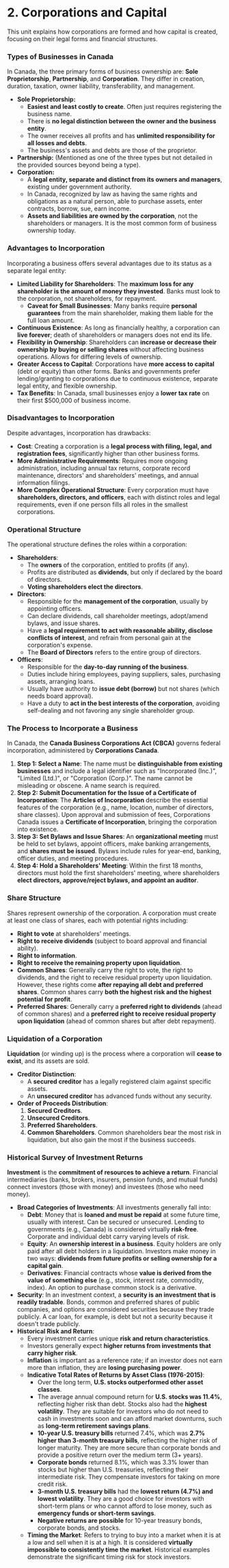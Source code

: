 # 2. Corporations and Capital

This unit explains how corporations are formed and how capital is created, focusing on their legal forms and financial structures.

### Types of Businesses in Canada

In Canada, the three primary forms of business ownership are: **Sole Proprietorship**, **Partnership**, and **Corporation**. They differ in creation, duration, taxation, owner liability, transferability, and management.

- **Sole Proprietorship:**
    - **Easiest and least costly to create**. Often just requires registering the business name.
    - There is **no legal distinction between the owner and the business entity**.
    - The owner receives all profits and has **unlimited responsibility for all losses and debts**.
    - The business's assets and debts are those of the proprietor.
- **Partnership:** (Mentioned as one of the three types but not detailed in the provided sources beyond being a type).
- **Corporation:**
    - A **legal entity, separate and distinct from its owners and managers**, existing under government authority.
    - In Canada, recognized by law as having the same rights and obligations as a natural person, able to purchase assets, enter contracts, borrow, sue, earn income.
    - **Assets and liabilities are owned by the corporation**, not the shareholders or managers. It is the most common form of business ownership today.

### Advantages to Incorporation

Incorporating a business offers several advantages due to its status as a separate legal entity:

- **Limited Liability for Shareholders**: The **maximum loss for any shareholder is the amount of money they invested**. Banks must look to the corporation, not shareholders, for repayment.
    - **Caveat for Small Businesses**: Many banks require **personal guarantees** from the main shareholder, making them liable for the full loan amount.
- **Continuous Existence**: As long as financially healthy, a corporation can **live forever**; death of shareholders or managers does not end its life.
- **Flexibility in Ownership**: Shareholders can **increase or decrease their ownership by buying or selling shares** without affecting business operations. Allows for differing levels of ownership.
- **Greater Access to Capital**: Corporations have **more access to capital** (debt or equity) than other forms. Banks and governments prefer lending/granting to corporations due to continuous existence, separate legal entity, and flexible ownership.
- **Tax Benefits**: In Canada, small businesses enjoy a **lower tax rate** on their first $500,000 of business income.

### Disadvantages to Incorporation

Despite advantages, incorporation has drawbacks:

- **Cost**: Creating a corporation is a **legal process with filing, legal, and registration fees**, significantly higher than other business forms.
- **More Administrative Requirements**: Requires more ongoing administration, including annual tax returns, corporate record maintenance, directors' and shareholders' meetings, and annual information filings.
- **More Complex Operational Structure**: Every corporation must have **shareholders, directors, and officers**, each with distinct roles and legal requirements, even if one person fills all roles in the smallest corporations.

### Operational Structure

The operational structure defines the roles within a corporation:

- **Shareholders**:
    - The **owners** of the corporation, entitled to profits (if any).
    - Profits are distributed as **dividends**, but only if declared by the board of directors.
    - **Voting shareholders elect the directors**.
- **Directors**:
    - Responsible for the **management of the corporation**, usually by appointing officers.
    - Can declare dividends, call shareholder meetings, adopt/amend bylaws, and issue shares.
    - Have a **legal requirement to act with reasonable ability, disclose conflicts of interest**, and refrain from personal gain at the corporation's expense.
    - The **Board of Directors** refers to the entire group of directors.
- **Officers**:
    - Responsible for the **day-to-day running of the business**.
    - Duties include hiring employees, paying suppliers, sales, purchasing assets, arranging loans.
    - Usually have authority to **issue debt (borrow)** but not shares (which needs board approval).
    - Have a duty to **act in the best interests of the corporation**, avoiding self-dealing and not favoring any single shareholder group.

### The Process to Incorporate a Business

In Canada, the **Canada Business Corporations Act (CBCA)** governs federal incorporation, administered by **Corporations Canada**.

1. **Step 1: Select a Name**: The name must be **distinguishable from existing businesses** and include a legal identifier such as "Incorporated (Inc.)", "Limited (Ltd.)", or "Corporation (Corp.)". The name cannot be misleading or obscene. A name search is required.
2. **Step 2: Submit Documentation for the Issue of a Certificate of Incorporation**: The **Articles of Incorporation** describe the essential features of the corporation (e.g., name, location, number of directors, share classes). Upon approval and submission of fees, Corporations Canada issues a **Certificate of Incorporation**, bringing the corporation into existence.
3. **Step 3: Set Bylaws and Issue Shares**: An **organizational meeting** must be held to set bylaws, appoint officers, make banking arrangements, and **shares must be issued**. Bylaws include rules for year-end, banking, officer duties, and meeting procedures.
4. **Step 4: Hold a Shareholders' Meeting**: Within the first 18 months, directors must hold the first shareholders' meeting, where shareholders **elect directors, approve/reject bylaws, and appoint an auditor**.

### Share Structure

Shares represent ownership of the corporation. A corporation must create at least one class of shares, each with potential rights including:

- **Right to vote** at shareholders' meetings.
- **Right to receive dividends** (subject to board approval and financial ability).
- **Right to information**.
- **Right to receive the remaining property upon liquidation**.
- **Common Shares**: Generally carry the right to vote, the right to dividends, and the right to receive residual property upon liquidation. However, these rights come **after repaying all debt and preferred shares**. Common shares carry **both the highest risk and the highest potential for profit**.
- **Preferred Shares**: Generally carry a **preferred right to dividends** (ahead of common shares) and a **preferred right to receive residual property upon liquidation** (ahead of common shares but after debt repayment).

### Liquidation of a Corporation

**Liquidation** (or winding up) is the process where a corporation will **cease to exist**, and its assets are sold.

- **Creditor Distinction**:
    - A **secured creditor** has a legally registered claim against specific assets.
    - An **unsecured creditor** has advanced funds without any security.
- **Order of Proceeds Distribution**:
    1. **Secured Creditors**.
    2. **Unsecured Creditors**.
    3. **Preferred Shareholders**.
    4. **Common Shareholders**.
    Common shareholders bear the most risk in liquidation, but also gain the most if the business succeeds.

### Historical Survey of Investment Returns

**Investment** is the **commitment of resources to achieve a return**. Financial intermediaries (banks, brokers, insurers, pension funds, and mutual funds) connect investors (those with money) and investees (those who need money).

- **Broad Categories of Investments**: All investments generally fall into:
    - **Debt**: Money that is **loaned and must be repaid** at some future time, usually with interest. Can be secured or unsecured. Lending to governments (e.g., Canada) is considered virtually **risk-free**. Corporate and individual debt carry varying levels of risk.
    - **Equity**: An **ownership interest in a business**. Equity holders are only paid after all debt holders in a liquidation. Investors make money in two ways: **dividends from future profits or selling ownership for a capital gain**.
    - **Derivatives**: Financial contracts whose **value is derived from the value of something else** (e.g., stock, interest rate, commodity, index). An option to purchase common stock is a derivative.
- **Security**: In an investment context, a **security is an investment that is readily tradable**. Bonds, common and preferred shares of public companies, and options are considered securities because they trade publicly. A car loan, for example, is debt but not a security because it doesn't trade publicly.
- **Historical Risk and Return**:
    - Every investment carries unique **risk and return characteristics**.
    - Investors generally expect **higher returns from investments that carry higher risk**.
    - **Inflation** is important as a reference rate; if an investor does not earn more than inflation, they are **losing purchasing power**.
    - **Indicative Total Rates of Returns by Asset Class (1976-2015)**:
        - Over the long term, **U.S. stocks outperformed other asset classes**.
        - The average annual compound return for **U.S. stocks was 11.4%**, reflecting higher risk than debt. Stocks also had the **highest volatility**. They are suitable for investors who do not need to cash in investments soon and can afford market downturns, such as **long-term retirement savings plans**.
        - **10-year U.S. treasury bills** returned 7.4%, which was **2.7% higher than 3-month treasury bills**, reflecting the higher risk of longer maturity. They are more secure than corporate bonds and provide a positive return over the medium term (3+ years).
        - **Corporate bonds** returned 8.1%, which was 3.3% lower than stocks but higher than U.S. treasuries, reflecting their intermediate risk. They compensate investors for taking on more credit risk.
        - **3-month U.S. treasury bills** had the **lowest return (4.7%) and lowest volatility**. They are a good choice for investors with short-term plans or who cannot afford to lose money, such as **emergency funds or short-term savings**.
        - **Negative returns are possible** for 10-year treasury bonds, corporate bonds, and stocks.
    - **Timing the Market**: Refers to trying to buy into a market when it is at a low and sell when it is at a high. It is considered **virtually impossible to consistently time the market**. Historical examples demonstrate the significant timing risk for stock investors.